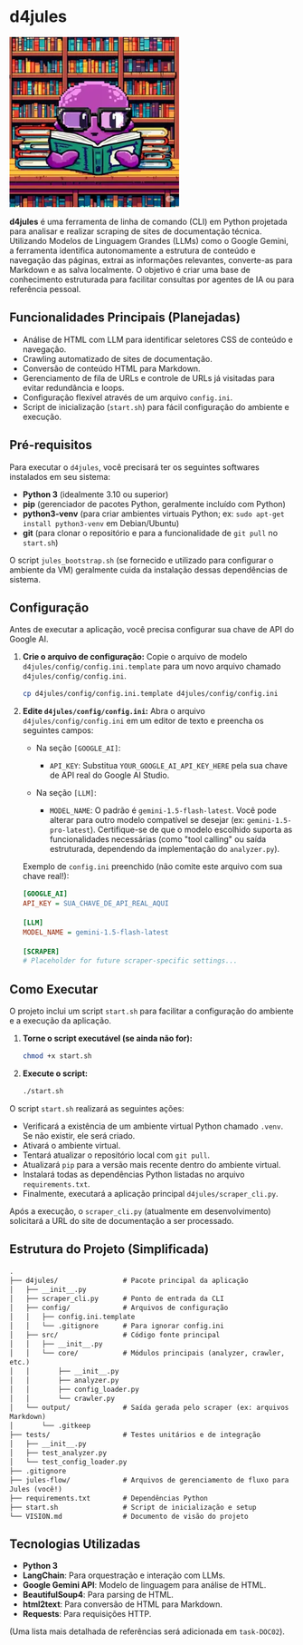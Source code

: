 # d4jules

![d4jules Project Icon](d4jules.webp)

**d4jules** é uma ferramenta de linha de comando (CLI) em Python projetada para analisar e realizar scraping de sites de documentação técnica. Utilizando Modelos de Linguagem Grandes (LLMs) como o Google Gemini, a ferramenta identifica autonomamente a estrutura de conteúdo e navegação das páginas, extrai as informações relevantes, converte-as para Markdown e as salva localmente. O objetivo é criar uma base de conhecimento estruturada para facilitar consultas por agentes de IA ou para referência pessoal.

## Funcionalidades Principais (Planejadas)

*   Análise de HTML com LLM para identificar seletores CSS de conteúdo e navegação.
*   Crawling automatizado de sites de documentação.
*   Conversão de conteúdo HTML para Markdown.
*   Gerenciamento de fila de URLs e controle de URLs já visitadas para evitar redundância e loops.
*   Configuração flexível através de um arquivo `config.ini`.
*   Script de inicialização (`start.sh`) para fácil configuração do ambiente e execução.

## Pré-requisitos

Para executar o `d4jules`, você precisará ter os seguintes softwares instalados em seu sistema:

*   **Python 3** (idealmente 3.10 ou superior)
*   **pip** (gerenciador de pacotes Python, geralmente incluído com Python)
*   **python3-venv** (para criar ambientes virtuais Python; ex: `sudo apt-get install python3-venv` em Debian/Ubuntu)
*   **git** (para clonar o repositório e para a funcionalidade de `git pull` no `start.sh`)

O script `jules_bootstrap.sh` (se fornecido e utilizado para configurar o ambiente da VM) geralmente cuida da instalação dessas dependências de sistema.

## Configuração

Antes de executar a aplicação, você precisa configurar sua chave de API do Google AI.

1.  **Crie o arquivo de configuração:**
    Copie o arquivo de modelo `d4jules/config/config.ini.template` para um novo arquivo chamado `d4jules/config/config.ini`.
    ```bash
    cp d4jules/config/config.ini.template d4jules/config/config.ini
    ```

2.  **Edite `d4jules/config/config.ini`:**
    Abra o arquivo `d4jules/config/config.ini` em um editor de texto e preencha os seguintes campos:

    *   Na seção `[GOOGLE_AI]`:
        *   `API_KEY`: Substitua `YOUR_GOOGLE_AI_API_KEY_HERE` pela sua chave de API real do Google AI Studio.

    *   Na seção `[LLM]`:
        *   `MODEL_NAME`: O padrão é `gemini-1.5-flash-latest`. Você pode alterar para outro modelo compatível se desejar (ex: `gemini-1.5-pro-latest`). Certifique-se de que o modelo escolhido suporta as funcionalidades necessárias (como "tool calling" ou saída estruturada, dependendo da implementação do `analyzer.py`).

    Exemplo de `config.ini` preenchido (não comite este arquivo com sua chave real!):
    ```ini
    [GOOGLE_AI]
    API_KEY = SUA_CHAVE_DE_API_REAL_AQUI

    [LLM]
    MODEL_NAME = gemini-1.5-flash-latest

    [SCRAPER]
    # Placeholder for future scraper-specific settings...
    ```

## Como Executar

O projeto inclui um script `start.sh` para facilitar a configuração do ambiente e a execução da aplicação.

1.  **Torne o script executável (se ainda não for):**
    ```bash
    chmod +x start.sh
    ```

2.  **Execute o script:**
    ```bash
    ./start.sh
    ```

O script `start.sh` realizará as seguintes ações:
*   Verificará a existência de um ambiente virtual Python chamado `.venv`. Se não existir, ele será criado.
*   Ativará o ambiente virtual.
*   Tentará atualizar o repositório local com `git pull`.
*   Atualizará `pip` para a versão mais recente dentro do ambiente virtual.
*   Instalará todas as dependências Python listadas no arquivo `requirements.txt`.
*   Finalmente, executará a aplicação principal `d4jules/scraper_cli.py`.

Após a execução, o `scraper_cli.py` (atualmente em desenvolvimento) solicitará a URL do site de documentação a ser processado.

## Estrutura do Projeto (Simplificada)

```
.
├── d4jules/                # Pacote principal da aplicação
│   ├── __init__.py
│   ├── scraper_cli.py      # Ponto de entrada da CLI
│   ├── config/             # Arquivos de configuração
│   │   ├── config.ini.template
│   │   └── .gitignore      # Para ignorar config.ini
│   ├── src/                # Código fonte principal
│   │   ├── __init__.py
│   │   └── core/           # Módulos principais (analyzer, crawler, etc.)
│   │       ├── __init__.py
│   │       ├── analyzer.py
│   │       ├── config_loader.py
│   │       └── crawler.py
│   └── output/             # Saída gerada pelo scraper (ex: arquivos Markdown)
│       └── .gitkeep
├── tests/                  # Testes unitários e de integração
│   ├── __init__.py
│   ├── test_analyzer.py
│   └── test_config_loader.py
├── .gitignore
├── jules-flow/             # Arquivos de gerenciamento de fluxo para Jules (você!)
├── requirements.txt        # Dependências Python
├── start.sh                # Script de inicialização e setup
└── VISION.md               # Documento de visão do projeto
```

## Tecnologias Utilizadas

*   **Python 3**
*   **LangChain**: Para orquestração e interação com LLMs.
*   **Google Gemini API**: Modelo de linguagem para análise de HTML.
*   **BeautifulSoup4**: Para parsing de HTML.
*   **html2text**: Para conversão de HTML para Markdown.
*   **Requests**: Para requisições HTTP.

(Uma lista mais detalhada de referências será adicionada em `task-DOC02`).
